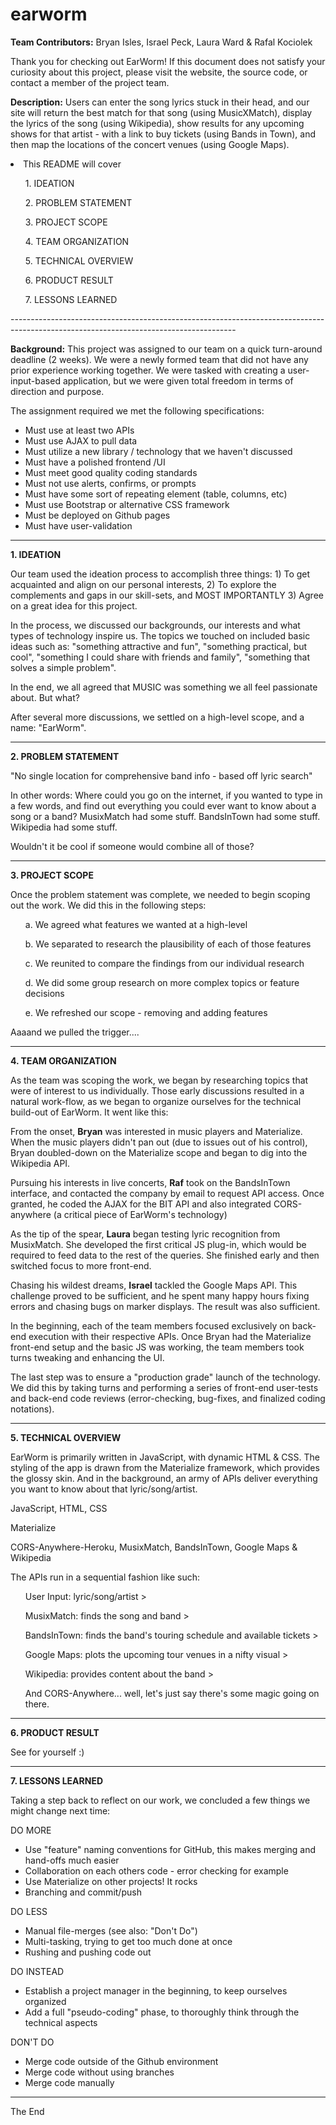 # earworm

<strong>Team Contributors:</strong> Bryan Isles, Israel Peck, Laura Ward & Rafal Kociolek

Thank you for checking out EarWorm! If this document does not satisfy your curiosity about this project, please visit the website, the source code, or contact a member of the project team.

<strong>Description:</strong> Users can enter the song lyrics stuck in their head, and our site will return the best match for that song (using MusicXMatch), display the lyrics of the song (using Wikipedia), show results for any upcoming shows for that artist - with a link to buy tickets (using Bands in Town), and then map the locations of the concert venues (using Google Maps).

<li>This README will cover
   <p></p>
   <ul> 1. IDEATION </ul>
   <ul> 2. PROBLEM STATEMENT </ul>
   <ul> 3. PROJECT SCOPE </ul>
   <ul> 4. TEAM ORGANIZATION </ul>
   <ul> 5. TECHNICAL OVERVIEW </ul>
   <ul> 6. PRODUCT RESULT </ul>
   <ul> 7. LESSONS LEARNED </ul>
 </li>
 --------------------------------------------------------------------------------------------------------------------------------------

<strong>Background:</strong> This project was assigned to our team on a quick turn-around deadline (2 weeks). We were a newly formed team that did not have any prior experience working together. We were tasked with creating a user-input-based application, but we were given total freedom in terms of direction and purpose. 

The assignment required we met the following specifications:

- Must use at least two APIs
- Must use AJAX to pull data
- Must utilize a new library / technology that we haven't discussed
- Must have a polished frontend /UI
- Must meet good quality coding standards
- Must not use alerts, confirms, or prompts
- Must have some sort of repeating element (table, columns, etc)
- Must use Bootstrap or alternative CSS framework
- Must be deployed on Github pages
- Must have user-validation

 --------------------------------------------------------------------------------------------------------------------------------------

<strong>1. IDEATION</strong>

Our team used the ideation process to accomplish three things: 1) To get acquainted and align on our personal interests, 2) To explore the complements and gaps in our skill-sets, and MOST IMPORTANTLY 3) Agree on a great idea for this project.

In the process, we discussed our backgrounds, our interests and what types of technology inspire us. The topics we touched on included basic ideas such as: "something attractive and fun", "something practical, but cool", "something I could share with friends and family", "something that solves a simple problem". 

In the end, we all agreed that MUSIC was something we all feel passionate about. But what? 

After several more discussions, we settled on a high-level scope, and a name: "EarWorm". 

 --------------------------------------------------------------------------------------------------------------------------------------

<strong>2. PROBLEM STATEMENT</strong>

"No single location for comprehensive band info - based off lyric search"

In other words: Where could you go on the internet, if you wanted to type in a few words, and find out everything you could ever want to know about a song or a band? MusixMatch had some stuff. BandsInTown had some stuff. Wikipedia had some stuff.   

Wouldn't it be cool if someone would combine all of those? 

 --------------------------------------------------------------------------------------------------------------------------------------

<strong>3. PROJECT SCOPE</strong>

Once the problem statement was complete, we needed to begin scoping out the work. We did this in the following steps:
<p></p>
<ul>a. We agreed what features we wanted at a high-level </ul>
<ul>b. We separated to research the plausibility of each of those features </ul>
<ul>c. We reunited to compare the findings from our individual research </ul>
<ul>d. We did some group research on more complex topics or feature decisions </ul>
<ul>e. We refreshed our scope - removing and adding features </ul>

Aaaand we pulled the trigger....

 --------------------------------------------------------------------------------------------------------------------------------------

<strong>4. TEAM ORGANIZATION</strong>

As the team was scoping the work, we began by researching topics that were of interest to us individually. Those early discussions resulted in a natural work-flow, as we began to organize ourselves for the technical build-out of EarWorm. It went like this:

From the onset, <strong>Bryan</strong> was interested in music players and Materialize. When the music players didn't pan out (due to issues out of his control), Bryan doubled-down on the Materialize scope and began to dig into the Wikipedia API.

Pursuing his interests in live concerts, <strong>Raf</strong> took on the BandsInTown interface, and contacted the company by email to request API access. Once granted, he coded the AJAX for the BIT API and also integrated CORS-anywhere (a critical piece of EarWorm's technology)

As the tip of the spear, <strong>Laura</strong> began testing lyric recognition from MusixMatch. She developed the first critical JS plug-in, which would be required to feed data to the rest of the queries. She finished early and then switched focus to more front-end.

Chasing his wildest dreams, <strong>Israel</strong> tackled the Google Maps API. This challenge proved to be sufficient, and he spent many happy hours fixing errors and chasing bugs on marker displays. The result was also sufficient.

In the beginning, each of the team members focused exclusively on back-end execution with their respective APIs. Once Bryan had the Materialize front-end setup and the basic JS was working, the team members took turns tweaking and enhancing the UI. 

The last step was to ensure a "production grade" launch of the technology. We did this by taking turns and performing a series of front-end user-tests and back-end code reviews (error-checking, bug-fixes, and finalized coding notations). 

 --------------------------------------------------------------------------------------------------------------------------------------

<strong>5. TECHNICAL OVERVIEW</strong>

EarWorm is primarily written in JavaScript, with dynamic HTML & CSS. The styling of the app is drawn from the Materialize framework, which provides the glossy skin. And in the background, an army of APIs deliver everything you want to know about that lyric/song/artist.

<Languages> JavaScript, HTML, CSS
    
<Frameworks> Materialize
    
<APIs> CORS-Anywhere-Heroku, MusixMatch, BandsInTown, Google Maps & Wikipedia

The APIs run in a sequential fashion like such:
<p></p>
<ul>User Input: lyric/song/artist > </ul>
<ul>MusixMatch: finds the song and band > </ul>
<ul>BandsInTown: finds the band's touring schedule and available tickets > </ul> 
<ul>Google Maps: plots the upcoming tour venues in a nifty visual > </ul> 
<ul>Wikipedia: provides content about the band > </ul>
<ul>And CORS-Anywhere... well, let's just say there's some magic going on there. </ul>

 --------------------------------------------------------------------------------------------------------------------------------------

<strong>6. PRODUCT RESULT</strong>

See for yourself :)

 --------------------------------------------------------------------------------------------------------------------------------------
 
<strong>7. LESSONS LEARNED</strong>

Taking a step back to reflect on our work, we concluded a few things we might change next time:

DO MORE
- Use "feature" naming conventions for GitHub, this makes merging and hand-offs much easier
- Collaboration on each others code - error checking for example
- Use Materialize on other projects! It rocks
- Branching and commit/push

DO LESS
- Manual file-merges (see also: "Don't Do")
- Multi-tasking, trying to get too much done at once
- Rushing and pushing code out

DO INSTEAD
- Establish a project manager in the beginning, to keep ourselves organized
- Add a full "pseudo-coding" phase, to thoroughly think through the technical aspects

DON'T DO
- Merge code outside of the Github environment
- Merge code without using branches
- Merge code manually

 --------------------------------------------------------------------------------------------------------------------------------------

The End
